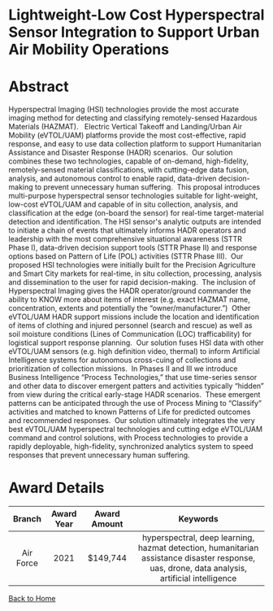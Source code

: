 
Lightweight-Low Cost Hyperspectral Sensor Integration to Support Urban Air Mobility Operations
==============================================================================================

# Abstract


Hyperspectral Imaging (HSI) technologies provide the most accurate imaging method for detecting and classifying remotely-sensed Hazardous Materials (HAZMAT).   Electric Vertical Takeoff and Landing/Urban Air Mobility (eVTOL/UAM) platforms provide the most cost-effective, rapid response, and easy to use data collection platform to support Humanitarian Assistance and Disaster Response (HADR) scenarios.  Our solution combines these two technologies, capable of on-demand, high-fidelity, remotely-sensed material classifications, with cutting-edge data fusion, analysis, and autonomous control to enable rapid, data-driven decision-making to prevent unnecessary human suffering.  This proposal introduces multi-purpose hyperspectral sensor technologies suitable for light-weight, low-cost eVTOL/UAM and capable of in situ collection, analysis, and classification at the edge (on-board the sensor) for real-time target-material detection and identification. The HSI sensor's analytic outputs are intended to initiate a chain of events that ultimately informs HADR operators and leadership with the most comprehensive situational awareness (STTR Phase I), data-driven decision support tools (STTR Phase II) and response options based on Pattern of Life (POL) activities (STTR Phase III).  Our proposed HSI technologies were initially built for the Precision Agriculture and Smart City markets for real-time, in situ collection, processing, analysis and dissemination to the user for rapid decision-making.  The inclusion of Hyperspectral Imaging gives the HADR operator/ground commander the ability to KNOW more about items of interest (e.g. exact HAZMAT name, concentration, extents and potentially the “owner/manufacturer.”)  Other eVTOL/UAM HADR support missions include the location and identification of items of clothing and injured personnel (search and rescue) as well as soil moisture conditions (Lines of Communication (LOC) trafficability) for logistical support response planning.  Our solution fuses HSI data with other eVTOL/UAM sensors (e.g. high definition video, thermal) to inform Artificial Intelligence systems for autonomous cross-cuing of collections and prioritization of collection missions.  In Phases II and III we introduce Business Intelligence “Process Technologies,” that use time-series sensor and other data to discover emergent patters and activities typically “hidden” from view during the critical early-stage HADR scenarios.  These emergent patterns can be anticipated through the use of Process Mining to “Classify” activities and matched to known Patterns of Life for predicted outcomes and recommended responses.  Our solution ultimately integrates the very best eVTOL/UAM hyperspectral technologies and cutting edge eVTOL/UAM command and control solutions, with Process technologies to provide a rapidly deployable, high-fidelity, synchronized analytics system to speed responses that prevent unnecessary human suffering.  

# Award Details

|Branch|Award Year|Award Amount|Keywords|
| :---: | :---: | :---: | :---: |
|Air Force|2021|$149,744|hyperspectral, deep learning, hazmat detection, humanitarian assistance disaster response, uas, drone, data analysis, artificial intelligence|
  
  


[Back to Home](https://github.com/chrischow/dod_sbir_awards/Reports/DJ/#1769)